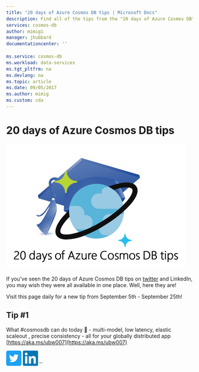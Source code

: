 ```yaml
---
title: "20 days of Azure Cosmos DB tips | Microsoft Docs"
description: Find all of the tips from the "20 days of Azure Cosmos DB" twitter series in one place.
services: cosmos-db
author: mimig1
manager: jhubbard
documentationcenter: ''

ms.service: cosmos-db
ms.workload: data-services
ms.tgt_pltfrm: na
ms.devlang: na
ms.topic: article
ms.date: 09/05/2017
ms.author: mimig
ms.custom: cda
---
```


# 20 days of Azure Cosmos DB tips

![Learn a new Azure Cosmos DB tip each day](./media/20-days-of-tips/20-days-of-azure-cosmos-db-tips.png)

If you've seen the 20 days of Azure Cosmos DB tips on [twitter](https://twitter.com/AzureCosmosDB) and LinkedIn, you may wish they were all available in one place. Well, here they are!

Visit this page daily for a new tip from September 5th - September 25th!

## Tip #1

What #cosmosdb can do today 🚀 - multi-model, low latency, elastic scaleout , precise consistency - all for your globally distributed app [https://aka.ms/ubw007](https://aka.ms/ubw007)

[![Learn a new Azure Cosmos DB tip each day](./media/20-days-of-tips/twitter-icon.png)](https://twitter.com/AzureCosmosDB/status/903842783638700032)   [![Learn a new Azure Cosmos DB tip each day](./media/20-days-of-tips/linkedin-icon.png)](https://www.linkedin.com/feed/update/urn:li:activity:6309260110623580160)



